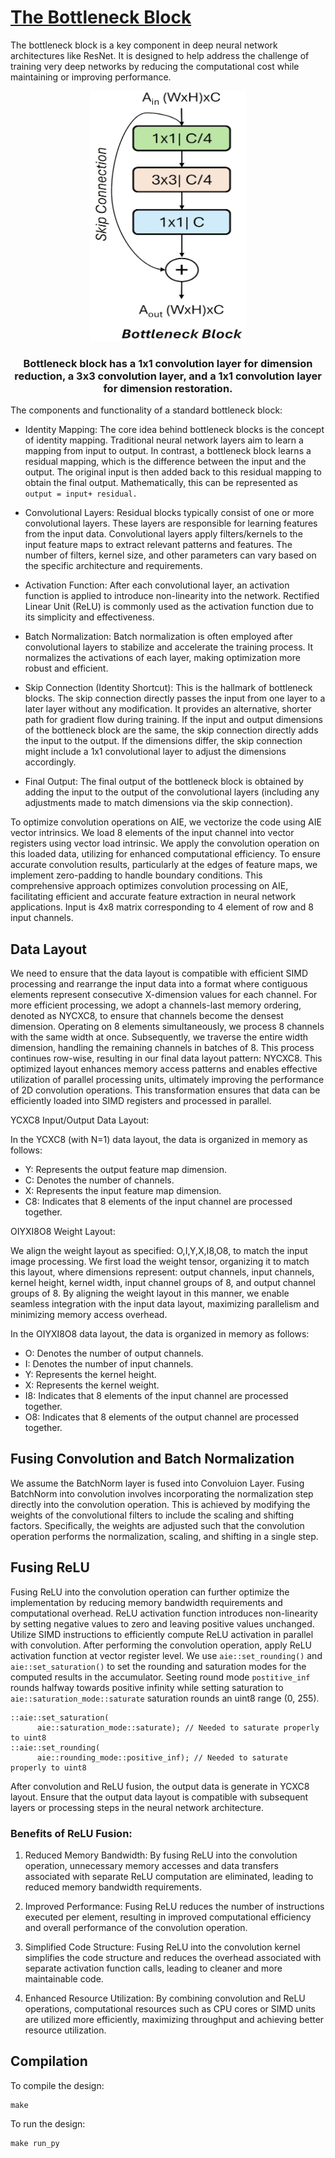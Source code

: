 <!---//===- README.md --------------------------*- Markdown -*-===//
//
// This file is licensed under the Apache License v2.0 with LLVM Exceptions.
// See https://llvm.org/LICENSE.txt for license information.
// SPDX-License-Identifier: Apache-2.0 WITH LLVM-exception
//
// Copyright (C) 2024, Advanced Micro Devices, Inc.
// 
//===----------------------------------------------------------------------===//-->

# <ins>The Bottleneck Block</ins>

The bottleneck block is a key component in deep neural network architectures like ResNet. It is designed to help address the challenge of training very deep networks by reducing the computational cost while maintaining or improving performance.


<p align="center">
  <picture>
    <source media="(prefers-color-scheme: light)" srcset="bottleneck_block.png">
  <img alt="block" src="bottleneck_block.png" width="250" height="400">
</picture>
  <h3 align="center">Bottleneck block has a 1x1 convolution layer for dimension reduction, a 3x3 convolution layer, and a 1x1 convolution layer for dimension restoration.
  </h3>
</p>

The components and functionality of a standard bottleneck block:

* Identity Mapping: The core idea behind bottleneck blocks is the concept of identity mapping. Traditional neural network layers aim to learn a mapping from input to output. In contrast, a bottleneck block learns a residual mapping, which is the difference between the input and the output. The original input is then added back to this residual mapping to obtain the final output. Mathematically, this can be represented as `output = input+ residual.`

* Convolutional Layers: Residual blocks typically consist of one or more convolutional layers. These layers are responsible for learning features from the input data. Convolutional layers apply filters/kernels to the input feature maps to extract relevant patterns and features. The number of filters, kernel size, and other parameters can vary based on the specific architecture and requirements.

* Activation Function: After each convolutional layer, an activation function is applied to introduce non-linearity into the network. Rectified Linear Unit (ReLU) is commonly used as the activation function due to its simplicity and effectiveness.

* Batch Normalization: Batch normalization is often employed after convolutional layers to stabilize and accelerate the training process. It normalizes the activations of each layer, making optimization more robust and efficient.

* Skip Connection (Identity Shortcut): This is the hallmark of bottleneck blocks. The skip connection directly passes the input from one layer to a later layer without any modification. It provides an alternative, shorter path for gradient flow during training. If the input and output dimensions of the bottleneck block are the same, the skip connection directly adds the input to the output. If the dimensions differ, the skip connection might include a 1x1 convolutional layer to adjust the dimensions accordingly.

* Final Output: The final output of the bottleneck block is obtained by adding the input to the output of the convolutional layers (including any adjustments made to match dimensions via the skip connection).

To optimize convolution operations on AIE, we vectorize the code using AIE vector intrinsics. We load 8 elements of the input channel into vector registers using vector load intrinsic. We apply the convolution operation on this loaded data, utilizing for enhanced computational efficiency. To ensure accurate convolution results, particularly at the edges of feature maps, we implement zero-padding to handle boundary conditions. This comprehensive approach optimizes convolution processing on AIE, facilitating efficient and accurate feature extraction in neural network applications. Input is 4x8 matrix corresponding to 4 element of row and 8 input channels.

## Data Layout
We need to ensure that the data layout is compatible with efficient SIMD processing and rearrange the input data into a format where contiguous elements represent consecutive X-dimension values for each channel. For more efficient processing, we adopt a channels-last memory ordering, denoted as NYCXC8, to ensure that channels become the densest dimension. Operating on 8 elements simultaneously, we process 8 channels with the same width at once. Subsequently, we traverse the entire width dimension, handling the remaining channels in batches of 8. This process continues row-wise, resulting in our final data layout pattern: NYCXC8. This optimized layout enhances memory access patterns and enables effective utilization of parallel processing units, ultimately improving the performance of 2D convolution operations. This transformation ensures that data can be efficiently loaded into SIMD registers and processed in parallel. 

YCXC8 Input/Output Data Layout:

In the YCXC8 (with N=1) data layout, the data is organized in memory as follows:

* Y: Represents the output feature map dimension.
* C: Denotes the number of channels.
* X: Represents the input feature map dimension.
* C8: Indicates that 8 elements of the input channel are processed together.

OIYXI8O8 Weight Layout:

We align the weight layout as specified: O,I,Y,X,I8,O8, to match the input image processing. We first load the weight tensor, organizing it to match this layout, where dimensions represent: output channels, input channels, kernel height, kernel width, input channel groups of 8, and output channel groups of 8. By aligning the weight layout in this manner, we enable seamless integration with the input data layout, maximizing parallelism and minimizing memory access overhead. 

In the OIYXI8O8 data layout, the data is organized in memory as follows:

* O: Denotes the number of output channels.
* I: Denotes the number of input channels.
* Y: Represents the kernel height.
* X: Represents the kernel weight.
* I8: Indicates that 8 elements of the input channel are processed together.
* O8: Indicates that 8 elements of the output channel are processed together.

## Fusing Convolution and Batch Normalization

We assume the BatchNorm layer is fused into Convoluion Layer. Fusing BatchNorm into convolution involves incorporating the normalization step directly into the convolution operation. This is achieved by modifying the weights of the convolutional filters to include the scaling and shifting factors. Specifically, the weights are adjusted such that the convolution operation performs the normalization, scaling, and shifting in a single step.

## Fusing ReLU

Fusing ReLU into the convolution operation can further optimize the implementation by reducing memory bandwidth requirements and computational overhead. ReLU activation function introduces non-linearity by setting negative values to zero and leaving positive values unchanged. Utilize SIMD instructions to efficiently compute ReLU activation in parallel with convolution. After performing the convolution operation, apply ReLU activation function at vector register level. 
We use `aie::set_rounding()` and `aie::set_saturation()` to set the rounding and saturation modes for the computed results in the accumulator. Seeting round mode `postitive_inf` rounds halfway towards positive infinity while setting saturation to `aie::saturation_mode::saturate` saturation rounds an uint8 range (0, 255). 

```
::aie::set_saturation(
      aie::saturation_mode::saturate); // Needed to saturate properly to uint8
::aie::set_rounding(
      aie::rounding_mode::positive_inf); // Needed to saturate properly to uint8
```
After convolution and ReLU fusion, the output data is generate in YCXC8 layout. Ensure that the output data layout is compatible with subsequent layers or processing steps in the neural network architecture.


### Benefits of ReLU Fusion:

1. Reduced Memory Bandwidth:
By fusing ReLU into the convolution operation, unnecessary memory accesses and data transfers associated with separate ReLU computation are eliminated, leading to reduced memory bandwidth requirements.

2. Improved Performance:
Fusing ReLU reduces the number of instructions executed per element, resulting in improved computational efficiency and overall performance of the convolution operation.

3. Simplified Code Structure:
Fusing ReLU into the convolution kernel simplifies the code structure and reduces the overhead associated with separate activation function calls, leading to cleaner and more maintainable code.

4. Enhanced Resource Utilization:
By combining convolution and ReLU operations, computational resources such as CPU cores or SIMD units are utilized more efficiently, maximizing throughput and achieving better resource utilization.

## Compilation
To compile the design:
```
make
```

To run the design:
```
make run_py
```
